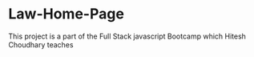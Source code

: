 # Law-Home-Page
This project is a part of the Full Stack javascript Bootcamp which Hitesh Choudhary teaches
